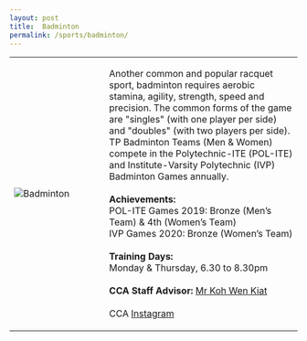 ```yaml
---
layout: post
title:  Badminton
permalink: /sports/badminton/
---
```


<table>
    <tr>
        <td style="width:33%"><image src="{{site.baseurl}}/images/CCA_badminton.jpg" style="display:block;margin-left:auto;margin-right:auto;" alt="Badminton"></image></td>
        <td>
            <p>
                Another common and popular racquet sport, badminton requires aerobic stamina, agility, strength, speed and precision. The common forms of the game are "singles" (with one player per side) and "doubles" (with two players per side). TP Badminton Teams (Men & Women) compete in the Polytechnic-ITE (POL-ITE) and Institute-Varsity Polytechnic (IVP) Badminton Games annually.<br>
                <br>                
                <b>Achievements:</b><br>
                POL-ITE Games 2019: Bronze (Men’s Team) & 4th (Women’s Team)<br>
                IVP Games 2020: Bronze (Women’s Team)<br>
                <br>
                <b>Training Days:</b><br>
                Monday & Thursday, 6.30 to 8.30pm<br>
                <br>
                <b>CCA Staff Advisor:</b> <a href="wkkoh@tp.edu.sg">Mr Koh Wen Kiat</a><br>
                <br>
                CCA <a href="https://www.instagram.com/tpbadminton">Instagram</a>
            </p>
        </td>
    </tr>
</table>